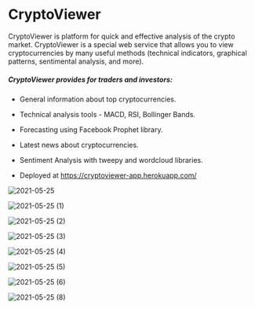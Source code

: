 # CryptoViewer
CryptoViewer is platform for quick and effective analysis of the crypto market. CryptoViewer is a special web service that allows you to view cryptocurrencies by many useful methods (technical indicators, graphical patterns, sentimental analysis, and more).


##### CryptoViewer provides for traders and investors:
* General information about top cryptocurrencies.
* Technical analysis tools - MACD, RSI, Bollinger Bands.
* Forecasting using Facebook Prophet library.
* Latest news about cryptocurrencies.
* Sentiment Analysis with tweepy and wordcloud libraries.


* Deployed at https://cryptoviewer-app.herokuapp.com/

![2021-05-25](https://user-images.githubusercontent.com/68358028/119539781-acb52580-bd9d-11eb-9184-9192536d70be.png)

![2021-05-25 (1)](https://user-images.githubusercontent.com/68358028/119539977-edad3a00-bd9d-11eb-958f-9bcf24b69a50.png)


![2021-05-25 (2)](https://user-images.githubusercontent.com/68358028/119540040-0289cd80-bd9e-11eb-8842-aef65c9f2564.png)

![2021-05-25 (3)](https://user-images.githubusercontent.com/68358028/119540135-1fbe9c00-bd9e-11eb-860e-a2a30c489931.png)

![2021-05-25 (4)](https://user-images.githubusercontent.com/68358028/119540194-36fd8980-bd9e-11eb-972a-61519ee3219b.png)

![2021-05-25 (5)](https://user-images.githubusercontent.com/68358028/119540248-4bda1d00-bd9e-11eb-8d81-bbea653cb4b1.png)

![2021-05-25 (6)](https://user-images.githubusercontent.com/68358028/119540863-f8b49a00-bd9e-11eb-9b5c-862a4b712a2f.png)

![2021-05-25 (8)](https://user-images.githubusercontent.com/68358028/119540922-09fda680-bd9f-11eb-864a-0e8e14f9332b.png)


